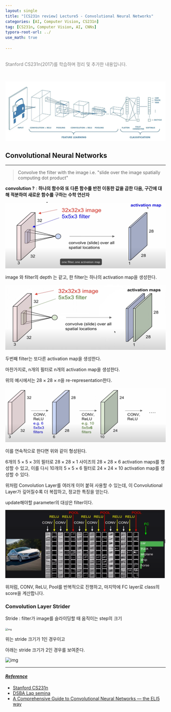 ```yaml
---
layout: single
title: "[CS231n review] Lecture5 - Convolutional Neural Networks"
categories: [AI, Computer Vision, CS231n]
tag: [CS231n, Computer Vision, AI, CNNs]
typora-root-url: ../
use_math: true

---
```


<br><font color=gray>Stanford CS231n(2017)를 학습하며 정리 및 추가한 내용입니다.</font> <br>

<br>

![image-20240128170200481](/images/2024-01-28-cs231n_lecture5/image-20240128170200481.png)

## Convolutional Neural Networks

---

> Convolve the filter with the image i.e. "slide over the image spatially computing dot product"

**convolution ?** : **하나의 함수와 또 다른 함수를 반전 이동한 값을 곱한 다음, 구간에 대해 적분하여 새로운 함수를 구하는 수학 연산자**

![image-20240128170731334](/images/2024-01-28-cs231n_lecture5/image-20240128170731334.png)

image 와 filter의 depth 는 같고, 한 filter는 하나의 activation map을 생성한다.

![image-20240128170825542](/images/2024-01-28-cs231n_lecture5/image-20240128170825542.png)

두번째 filter는 또다른 activation map을 생성한다.

마찬가지로, n개의 필터로 n개의 activation map을 생성한다.

위의 예시에서는 $28 \times 28 \times n$을 re-representation한다.

 ![image-20240128171019205](/images/2024-01-28-cs231n_lecture5/image-20240128171019205.png)

이를 연속적으로 한다면 위와 같이 형성된다.

6개의 $5\times5\times3$의 필터로 $28 \times 28 \times 1$ 사이즈의 $28 \times 28\times 6$ activation maps를 형성할 수 있고, 이를 다시 10개의 $5\times5\times6$ 필터로 $24\times24\times10$ activation map를 생성할 수 있다.

위처럼 Convolution Layer를 여러개 이어 붙혀 사용할 수 있는데, 이 Convolutional Layer가 깊어질수록 더 복잡하고, 정교한 특징을 얻는다.



update해야할 parameter의 대상은 filter이다.



![image-20240128172255879](/images/2024-01-28-cs231n_lecture5/image-20240128172255879.png)

위처럼, CONV, ReLU, Pool를 반복적으로 진행하고, 마지막에 FC layer로 class의 score을 계산합니다.

### Convolution Layer Strider

Stride : filter가 image를 슬라이딩할 때 움직이는 step의 크기

<img src="https://velog.velcdn.com/images%2Ffbdp1202%2Fpost%2F2c8ec5f6-a20f-4dd9-9fae-9aded7ac8fa0%2Fcs231n-05-010-convolutional_layer_cal_ex.gif" alt="img" style="zoom:50%;" />

위는 stride 크기가 1인 경우이고

아래는 stride 크기가 2인 경우를 보여준다.

![img](https://velog.velcdn.com/images%2Ffbdp1202%2Fpost%2Ff5478fa9-4b89-47a8-bcdb-c9149898a202%2Fcs231n-05-011-convolutional_layer_cal_stride.gif)













---

#### *<u>Reference</u>*

- [Stanford CS231n](http://cs231n.stanford.edu/)
- [DSBA Lap semina](http://dsba.korea.ac.kr/seminar/?mod=document&uid=17)
- [A Comprehensive Guide to Convolutional Neural Networks — the ELI5 way](https://towardsdatascience.com/a-comprehensive-guide-to-convolutional-neural-networks-the-eli5-way-3bd2b1164a53)
